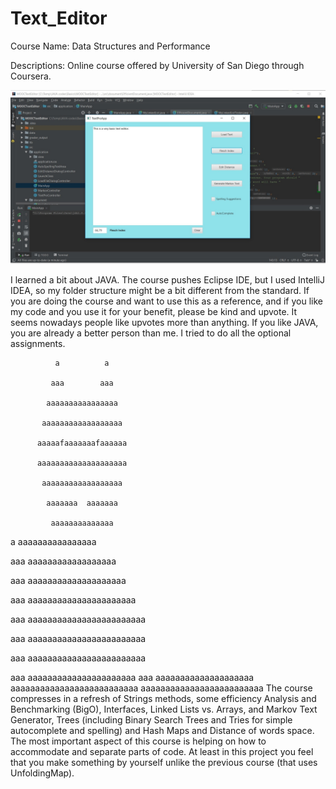 # Text_Editor


Course Name: Data Structures and Performance

Descriptions: Online course offered by University of San Diego through Coursera.

![Text Editor](TextEditor_pic.jpg)

I learned a bit about JAVA. The course pushes Eclipse IDE, but I used IntelliJ IDEA, so my folder structure might be a bit different from the standard.
If you are doing the course and want to use this as a reference, and if you like my code and you use it for your benefit, please be kind and upvote. It seems nowadays people like upvotes more than anything. If you like JAVA, you are already a better person than me. I tried to do all the optional assignments.

              a          a
              
             aaa        aaa
             
            aaaaaaaaaaaaaaaa
            
           aaaaaaaaaaaaaaaaaa
           
          aaaaafaaaaaaafaaaaaa
          
          aaaaaaaaaaaaaaaaaaaa
          
           aaaaaaaaaaaaaaaaaa
           
            aaaaaaa  aaaaaaa
            
             aaaaaaaaaaaaaa
             
  a         aaaaaaaaaaaaaaaa
  
 aaa       aaaaaaaaaaaaaaaaaa
 
 aaa      aaaaaaaaaaaaaaaaaaaa
 
 aaa     aaaaaaaaaaaaaaaaaaaaaa
 
 aaa    aaaaaaaaaaaaaaaaaaaaaaaa
 
  aaa   aaaaaaaaaaaaaaaaaaaaaaaa
  
  aaa   aaaaaaaaaaaaaaaaaaaaaaaa
  
  aaa    aaaaaaaaaaaaaaaaaaaaaa
   aaa    aaaaaaaaaaaaaaaaaaaa
    aaaaaaaaaaaaaaaaaaaaaaaaaa
     aaaaaaaaaaaaaaaaaaaaaaaaa
The course compresses in a refresh of Strings methods, some efficiency Analysis and Benchmarking (BigO), Interfaces, Linked Lists vs. Arrays, and Markov Text Generator, Trees (including Binary Search Trees and Tries for simple autocomplete and spelling) and Hash Maps and Distance of words space.
The most important aspect of this course is helping on how to accommodate and separate parts of code. At least in this project you feel that you make something by yourself unlike the previous course (that uses UnfoldingMap).
